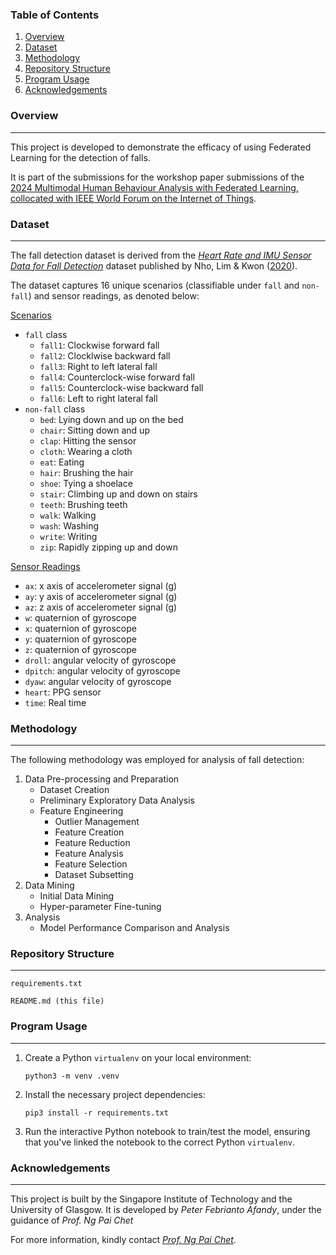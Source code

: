 ### Table of Contents
1. [Overview](#overview)
2. [Dataset](#dataset)
3. [Methodology](#methodology)
4. [Repository Structure](#repository-structure)
5. [Program Usage](#program-usage)
6. [Acknowledgements](#acknowledgements)

### Overview
---
This project is developed to demonstrate the efficacy of using Federated Learning for the detection of falls.

It is part of the submissions for the workshop paper submissions of the [2024 Multimodal Human Behaviour Analysis with Federated Learning, collocated with IEEE World Forum on the Internet of Things](https://mhba-fl.github.io/).

### Dataset
---
The fall detection dataset is derived from the [*Heart Rate and IMU Sensor Data for Fall Detection*](https://github.com/nhoyh/hr_imu_falldetection_dataset) dataset published by Nho, Lim & Kwon ([2020](https://ieeexplore.ieee.org/stamp/stamp.jsp?tp=&arnumber=8970371)). 

The dataset captures 16 unique scenarios (classifiable under `fall` and `non-fall`) and sensor readings, as denoted below:

<ins>Scenarios</ins>
- `fall` class
    - `fall1`: Clockwise forward fall
    - `fall2`: Clocklwise backward fall
    - `fall3`: Right to left lateral fall
    - `fall4`: Counterclock-wise forward fall
    - `fall5`: Counterclock-wise backward fall
    - `fall6`: Left to right lateral fall
- `non-fall` class
    - `bed`: Lying down and up on the bed
    - `chair`: Sitting down and up
    - `clap`: Hitting the sensor
    - `cloth`: Wearing a cloth
    - `eat`: Eating
    - `hair`: Brushing the hair
    - `shoe`: Tying a shoelace
    - `stair`: Climbing up and down on stairs
    - `teeth`: Brushing teeth
    - `walk`: Walking
    - `wash`: Washing
    - `write`: Writing
    - `zip`: Rapidly zipping up and down

<ins>Sensor Readings</ins>
- `ax`: x axis of accelerometer signal (g)
- `ay`: y axis of accelerometer signal (g)
- `az`: z axis of accelerometer signal (g)
- `w`: quaternion of gyroscope
- `x`: quaternion of gyroscope
- `y`: quaternion of gyroscope
- `z`: quaternion of gyroscope
- `droll`: angular velocity of gyroscope
- `dpitch`: angular velocity of gyroscope
- `dyaw`: angular velocity of gyroscope
- `heart`: PPG sensor
- `time`: Real time 

### Methodology
---
The following methodology was employed for analysis of fall detection:
1. Data Pre-processing and Preparation 
    - Dataset Creation
    - Preliminary Exploratory Data Analysis
    - Feature Engineering
        - Outlier Management
        - Feature Creation
        - Feature Reduction
        - Feature Analysis
        - Feature Selection
        - Dataset Subsetting
2. Data Mining
    - Initial Data Mining
    -  Hyper-parameter Fine-tuning
3. Analysis
    - Model Performance Comparison and Analysis

### Repository Structure
---
```
requirements.txt

README.md (this file)
```

### Program Usage
---
1. Create a Python `virtualenv` on your local environment:
    ```
    python3 -m venv .venv
    ```
2. Install the necessary project dependencies:
    ```
    pip3 install -r requirements.txt
    ```
3. Run the interactive Python notebook to train/test the model, ensuring that you've linked the notebook to the correct Python `virtualenv`. 

### Acknowledgements
---
This project is built by the Singapore Institute of Technology and the University of Glasgow. It is developed by *Peter Febrianto Afandy*, under the guidance of *Prof. Ng Pai Chet*

For more information, kindly contact [*Prof. Ng Pai Chet*](mailto:paichet.ng@singaporetech.edu.sg).